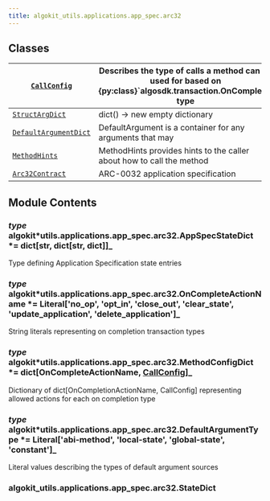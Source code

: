 ```yaml
---
title: algokit_utils.applications.app_spec.arc32
---
```


## Classes

| [`CallConfig`](#algokit_utils.applications.app_spec.arc32.CallConfig)                   | Describes the type of calls a method can be used for based on {py:class}\`algosdk.transaction.OnComplete\` type |
| --------------------------------------------------------------------------------------- | --------------------------------------------------------------------------------------------------------------- |
| [`StructArgDict`](#algokit_utils.applications.app_spec.arc32.StructArgDict)             | dict() -> new empty dictionary                                                                                  |
| [`DefaultArgumentDict`](#algokit_utils.applications.app_spec.arc32.DefaultArgumentDict) | DefaultArgument is a container for any arguments that may                                                       |
| [`MethodHints`](#algokit_utils.applications.app_spec.arc32.MethodHints)                 | MethodHints provides hints to the caller about how to call the method                                           |
| [`Arc32Contract`](#algokit_utils.applications.app_spec.arc32.Arc32Contract)             | ARC-0032 application specification                                                                              |

## Module Contents

### _type_ algokit*utils.applications.app_spec.arc32.AppSpecStateDict *= dict[str, dict[str, dict]]\_

Type defining Application Specification state entries

### _type_ algokit*utils.applications.app_spec.arc32.OnCompleteActionName *= Literal['no_op', 'opt_in', 'close_out', 'clear_state', 'update_application', 'delete_application']\_

String literals representing on completion transaction types

### _type_ algokit*utils.applications.app_spec.arc32.MethodConfigDict *= dict[OnCompleteActionName, [CallConfig](#algokit_utils.applications.app_spec.arc32.CallConfig)]\_

Dictionary of dict[OnCompletionActionName, CallConfig] representing allowed actions for each on completion type

### _type_ algokit*utils.applications.app_spec.arc32.DefaultArgumentType *= Literal['abi-method', 'local-state', 'global-state', 'constant']\_

Literal values describing the types of default argument sources

### algokit_utils.applications.app_spec.arc32.StateDict
